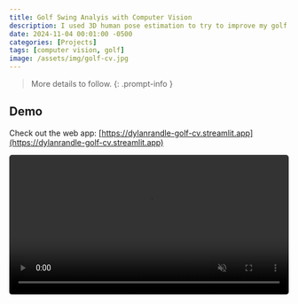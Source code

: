 ```yaml
---
title: Golf Swing Analyis with Computer Vision
description: I used 3D human pose estimation to try to improve my golf swing. ⛳
date: 2024-11-04 00:01:00 -0500
categories: [Projects]
tags: [computer vision, golf]
image: /assets/img/golf-cv.jpg
---
```


<!-- TODO: add writeup -->
> More details to follow.
{: .prompt-info }

## Demo 

Check out the web app: [https://dylanrandle-golf-cv.streamlit.app](https://dylanrandle-golf-cv.streamlit.app)

<video height="auto" width="100%" controls muted autoplay loop style="border-radius:5px; margin-bottom:15px">
  <source src="/assets/videos/golf-cv.MOV" type="video/mp4">
</video>